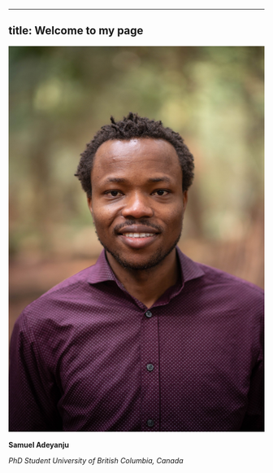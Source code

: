 
---
title: Welcome to my page
---  
![Samuel](images/samuel.jpg)

**Samuel Adeyanju**

_PhD Student
University of British Columbia, Canada_





